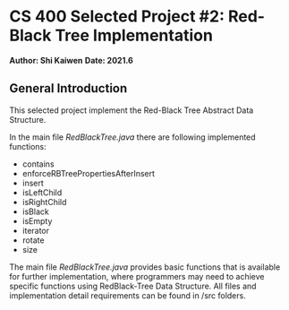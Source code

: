 # CS 400 Selected Project #2: Red-Black Tree Implementation

**Author: Shi Kaiwen**
**Date: 2021.6**

## General Introduction

This selected project implement the Red-Black Tree Abstract Data Structure. 

In the main file *RedBlackTree.java* there are following implemented functions:

- contains
- enforceRBTreePropertiesAfterInsert
- insert
- isLeftChild
- isRightChild
- isBlack
- isEmpty
- iterator
- rotate
- size

The main file *RedBlackTree.java* provides basic functions that is available for further implementation, where programmers may need to achieve specific functions using RedBlack-Tree Data Structure. All files and implementation detail requirements can be found in /src folders.